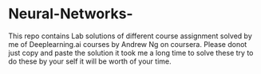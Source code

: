 # Neural-Networks-
This repo contains Lab solutions of different course assignment solved by me of Deeplearning.ai courses by Andrew Ng on coursera.
Please donot just copy and paste the solution it took me a long time to solve these try to do these by your self it will be worth
of your time.
